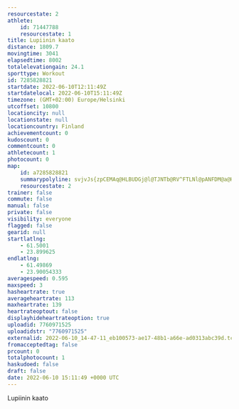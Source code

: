 ```yaml
---
resourcestate: 2
athlete:
    id: 71447788
    resourcestate: 1
title: Lupiinin kaato
distance: 1809.7
movingtime: 3041
elapsedtime: 8002
totalelevationgain: 24.1
sporttype: Workout
id: 7285828821
startdate: 2022-06-10T12:11:49Z
startdatelocal: 2022-06-10T15:11:49Z
timezone: (GMT+02:00) Europe/Helsinki
utcoffset: 10800
locationcity: null
locationstate: null
locationcountry: Finland
achievementcount: 0
kudoscount: 0
commentcount: 0
athletecount: 1
photocount: 0
map:
    id: a7285828821
    summarypolyline: svjvJs{zpCEMAq@HLBUDGj@l@TJNTb@RV^FTLNl@pANFDM@a@H]JmBDKJKRgA@}@@W@DBIGUBB?GOPPSAB@Q?sA@D?FEOBiAD[@@DQGHBJA]GBFJBAB_@AGK?CCDSQAJCK?HQDJFGCJBAAB@A@FBA@OK?AFECDGC?BHMD@EIRC?HKE?FDDEAKE?BSAHDC@JD@@C@QELIJ@KAWD?CB?YDUBA?JBEGo@@KB@GJBEJG@BDY?KGA@IC@DCAFB?EDEG?IADDBCEBA?G@@AL@UD?EABB?MCH?KGAB?AJBIBBEK?IC?HQEH@NB??KE??FCAFBBAAB@ICAG@F?GCLKAQB?CBDHEHE@DBAEBID@K@DK@DIDCO@DE@HFAKE@AFBD@SDCIBFCCCFDIL?QIAAFDBCC@GA@DAFOCA@FB@BHFC@HGI?QE?AGDBJWCDIGGF@BC?DJAFDKB@@LC?@IED?KKF@GECDCF??HK@IPGE?H@D?GE@DDC?BHC^BJFi@AAHQ?IGEAGITCADI@HE?B??BFMLB@UBIAYDEBJE[FNCFDDIDIKFBDCD@C?CKBEGNE?FC@F@ICFBCAE@B@O@VAA@ECFB?AKEB?FAADOE@FABYEJBMB?CFCIHGCFFAEB?ICCBEEEFIEZG??HC@BEALG?@GBCCPDg@EWFi@C_@H[@QCEJ@?DFDCq@E@?NCHDD?MAB@M?EDCAg@BMA@@KE@BCCMCFD?AIAF@JBSCEDGA@DACDBFACCRBgA@O?_AHw@CHCEDACCB@GFCx@CHB@?GBB?E@@AA?FAC@KCDB@IHDA?IABBF@CEAFEC??EB?CA?GB@G@@OABB@ADAKF??F?GE@@EAFAIDCCB?MCB?HB@BCED@E?B@@BS?DE?@KEJHDEED@?MA@@BC??ICFFECB@CCA@?C?@FBWA@?DB?LkCIb@@f@MC?EDE?JBOCJE?B?CMF@EB@D@IEFCQAAAH?KFCGAC?CNBCD@G@AEKZDHA?AEA@PH@CDFM[S[CB?FGFGU@EECADCGAHFf@B@FQDHXJCDAA?GPGHBJK@K@q@Kh@Cn@S@GELB?JEM@HI??IK^Gf@Ap@EV@pAKpAH`B?bBGnBEt@@b@AHAt@D\?jACfA@nAI`BBx@Av@F@?FEJ?KD?CA
    resourcestate: 2
trainer: false
commute: false
manual: false
private: false
visibility: everyone
flagged: false
gearid: null
startlatlng:
    - 61.5001
    - 23.899625
endlatlng:
    - 61.49869
    - 23.90054333
averagespeed: 0.595
maxspeed: 3
hasheartrate: true
averageheartrate: 113
maxheartrate: 139
heartrateoptout: false
displayhideheartrateoption: true
uploadid: 7760971525
uploadidstr: "7760971525"
externalid: 2022-06-10_14-47-11_eb100573-ae17-48b1-a66e-ad0313abc39d.tcx
fromacceptedtag: false
prcount: 0
totalphotocount: 1
haskudoed: false
draft: false
date: 2022-06-10 15:11:49 +0000 UTC
---
```

Lupiinin kaato